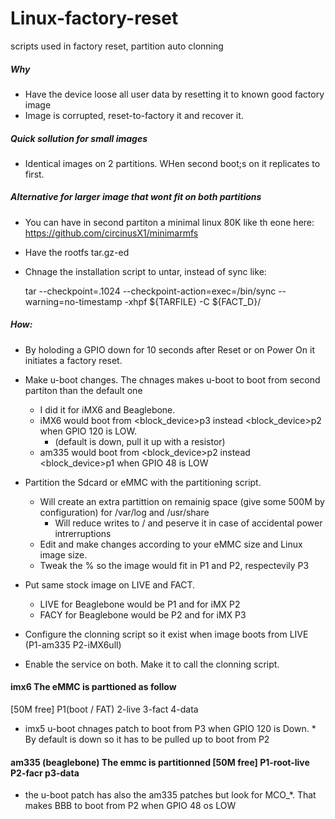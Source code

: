 # Linux-factory-reset
scripts used in factory reset, partition auto clonning

##### Why
 * Have the device loose all user data by resetting it to known good factory image
 * Image is corrupted, reset-to-factory it and recover it.
 
##### Quick sollution for small images
 * Identical images on 2 partitions. WHen second boot;s on it replicates to first. 

##### Alternative for larger image that wont fit on both partitions
 
 * You can have in second partiton a minimal linux 80K like th eone here: https://github.com/circinusX1/minimarmfs 
 * Have the rootfs tar.gz-ed
 * Chnage the installation script to untar, instead of sync like:
 
     tar  --checkpoint=.1024 --checkpoint-action=exec=/bin/sync  --warning=no-timestamp -xhpf ${TARFILE} -C ${FACT_D}/


##### How:
 * By holoding a GPIO down for 10 seconds after Reset or on Power On it initiates a factory reset.
 
 * Make u-boot changes. The chnages makes u-boot to boot from second partiton than the default one
     * I did it for iMX6 and Beaglebone.
     * iMX6 would boot from <block_device>p3 instead <block_device>p2 when GPIO 120 is LOW. 
         * (default is down, pull it up with a resistor)
     * am335 would boot from <block_device>p2 instead <block_device>p1 when GPIO 48 is LOW
 * Partition the Sdcard or eMMC with the partitioning script.
     * Will create an extra partittion on remainig space (give some 500M by configuration) for /var/log and /usr/share 
         * Will reduce writes to  / and peserve it in case of accidental power intrerruptions
     * Edit and make changes according to your eMMC size and Linux image size. 
     * Tweak the % so the image would fit in P1 and P2, respectevily P3
 * Put same stock image on LIVE and FACT.  
     * LIVE for Beaglebone would be P1 and for iMX P2
     * FACY for Beaglebone would be P2 and for iMX P3
 * Configure the clonning script so it exist when image boots from LIVE (P1-am335 P2-iMX6ull)
 * Enable the service on both. Make it to call the clonning script.
 
 
 


#### imx6 The eMMC is parttioned as follow
 [50M free] P1(boot / FAT) 2-live 3-fact 4-data 
 
 * imx5 u-boot chnages patch to boot from P3 when GPIO 120 is Down. 
        * By default  is down so it has to be pulled up to boot from P2

#### am335 (beaglebone) The emmc is partitionned [50M free] P1-root-live P2-facr p3-data
 * the u-boot patch has also the am335 patches but look for MCO_*. That makes BBB to boot from P2 when GPIO 48 os LOW 
     
    
   
